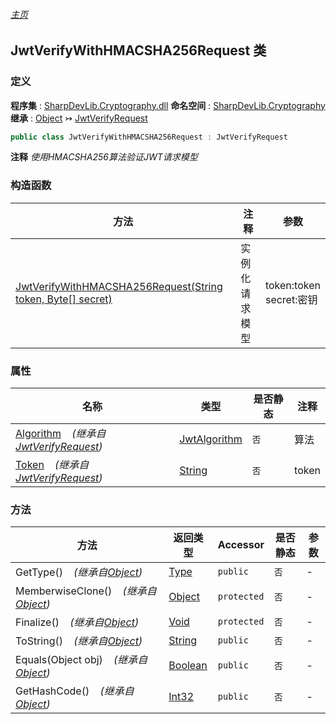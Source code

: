 ###### [主页](./Index.md "主页")
## JwtVerifyWithHMACSHA256Request 类
### 定义
**程序集** : [SharpDevLib.Cryptography.dll](./SharpDevLib.Cryptography.assembly.md "SharpDevLib.Cryptography.dll")
**命名空间** : [SharpDevLib.Cryptography](./SharpDevLib.Cryptography.namespace.md "SharpDevLib.Cryptography")
**继承** : [Object](https://learn.microsoft.com/en-us/dotnet/api/system.object "Object") ↣ [JwtVerifyRequest](./SharpDevLib.Cryptography.JwtVerifyRequest.md "JwtVerifyRequest")
``` csharp
public class JwtVerifyWithHMACSHA256Request : JwtVerifyRequest
```
**注释**
*使用HMACSHA256算法验证JWT请求模型*

### 构造函数
|方法|注释|参数|
|---|---|---|
|[JwtVerifyWithHMACSHA256Request(String token, Byte[] secret)](./SharpDevLib.Cryptography.JwtVerifyWithHMACSHA256Request.ctor.String.Byte.md "JwtVerifyWithHMACSHA256Request(String token, Byte[] secret)")|实例化请求模型|token:token<br>secret:密钥|

### 属性
|名称|类型|是否静态|注释|
|---|---|---|---|
|[Algorithm](./SharpDevLib.Cryptography.JwtVerifyRequest.Algorithm.md "Algorithm")&nbsp;&nbsp;&nbsp;&nbsp;*(继承自[JwtVerifyRequest](./SharpDevLib.Cryptography.JwtVerifyRequest.md "JwtVerifyRequest"))*|[JwtAlgorithm](./SharpDevLib.Cryptography.JwtAlgorithm.md "JwtAlgorithm")|`否`|算法|
|[Token](./SharpDevLib.Cryptography.JwtVerifyRequest.Token.md "Token")&nbsp;&nbsp;&nbsp;&nbsp;*(继承自[JwtVerifyRequest](./SharpDevLib.Cryptography.JwtVerifyRequest.md "JwtVerifyRequest"))*|[String](https://learn.microsoft.com/en-us/dotnet/api/system.string "String")|`否`|token|

### 方法
|方法|返回类型|Accessor|是否静态|参数|
|---|---|---|---|---|
|GetType()&nbsp;&nbsp;&nbsp;&nbsp;*(继承自[Object](https://learn.microsoft.com/en-us/dotnet/api/system.object "Object"))*|[Type](https://learn.microsoft.com/en-us/dotnet/api/system.type "Type")|`public`|`否`|-|
|MemberwiseClone()&nbsp;&nbsp;&nbsp;&nbsp;*(继承自[Object](https://learn.microsoft.com/en-us/dotnet/api/system.object "Object"))*|[Object](https://learn.microsoft.com/en-us/dotnet/api/system.object "Object")|`protected`|`否`|-|
|Finalize()&nbsp;&nbsp;&nbsp;&nbsp;*(继承自[Object](https://learn.microsoft.com/en-us/dotnet/api/system.object "Object"))*|[Void](https://learn.microsoft.com/en-us/dotnet/api/system.void "Void")|`protected`|`否`|-|
|ToString()&nbsp;&nbsp;&nbsp;&nbsp;*(继承自[Object](https://learn.microsoft.com/en-us/dotnet/api/system.object "Object"))*|[String](https://learn.microsoft.com/en-us/dotnet/api/system.string "String")|`public`|`否`|-|
|Equals(Object obj)&nbsp;&nbsp;&nbsp;&nbsp;*(继承自[Object](https://learn.microsoft.com/en-us/dotnet/api/system.object "Object"))*|[Boolean](https://learn.microsoft.com/en-us/dotnet/api/system.boolean "Boolean")|`public`|`否`|-|
|GetHashCode()&nbsp;&nbsp;&nbsp;&nbsp;*(继承自[Object](https://learn.microsoft.com/en-us/dotnet/api/system.object "Object"))*|[Int32](https://learn.microsoft.com/en-us/dotnet/api/system.int32 "Int32")|`public`|`否`|-|

